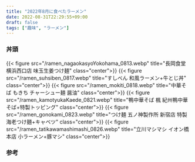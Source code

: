 ```yaml
---
title: "2022年8月に食べたラーメン"
date: 2022-08-31T22:29:55+09:00
draft: false
tags: ["趣味", "ラーメン"]
---
```

### 丼頭

{{< figure src="/ramen_nagaokasyoYokohama_0813.webp" title="長岡食堂 横浜西口店 味玉生姜つけ麺" class="center">}}
{{< figure src="/ramen_suhsiben_0817.webp" title="すしべん 和風ラーメン+牛とじ丼" class="center">}}
{{< figure src="/ramen_mokiti_0818.webp" title="中華そば もきち チャーシュー麺 醤油" class="center">}}
{{< figure src="/ramen_kamotyukaKaede_0821.webp" title="鴨中華そば 楓 紀州鴨中華そば+特製トッピング" class="center">}}
{{< figure src="/ramen_gonokami_0823.webp" title="つけ麺 五ノ神製作所 新宿店 特製海老つけ麺+キャベツ" class="center">}}
{{< figure src="/ramen_tatikawamashimashi_0826.webp" title="立川マシマシ イオン橋本店 小ラーメン+豚マシ" class="center">}}

### 参考
<div class="iframely-embed"><div class="iframely-responsive" style="height: 140px; padding-bottom: 0;"><a href="https://tabelog.com/kanagawa/A1401/A140101/14085433/" data-iframely-url="//iframely.net/9FZYN1A"></a></div></div><script async src="//iframely.net/embed.js"></script>
<div class="iframely-embed"><div class="iframely-responsive" style="height: 140px; padding-bottom: 0;"><a href="https://tabelog.com/ishikawa/A1701/A170102/17010918/" data-iframely-url="//iframely.net/TvYAXkz"></a></div></div><script async src="//iframely.net/embed.js"></script>
<div class="iframely-embed"><div class="iframely-responsive" style="height: 140px; padding-bottom: 0;"><a href="https://tabelog.com/ishikawa/A1701/A170101/17001510/" data-iframely-url="//iframely.net/CSI8fhB"></a></div></div><script async src="//iframely.net/embed.js"></script>
<div class="iframely-embed"><div class="iframely-responsive" style="height: 140px; padding-bottom: 0;"><a href="https://tabelog.com/tokyo/A1329/A132904/13261010/" data-iframely-url="//iframely.net/iI8UEvs"></a></div></div><script async src="//iframely.net/embed.js"></script>
<div class="iframely-embed"><div class="iframely-responsive" style="height: 140px; padding-bottom: 0;"><a href="https://tabelog.com/tokyo/A1304/A130401/13120708/" data-iframely-url="//iframely.net/jQXmSXg"></a></div></div><script async src="//iframely.net/embed.js"></script>
<div class="iframely-embed"><div class="iframely-responsive" style="height: 140px; padding-bottom: 0;"><a href="https://tabelog.com/kanagawa/A1407/A140701/14087487/" data-iframely-url="//iframely.net/KJZzqTH"></a></div></div><script async src="//iframely.net/embed.js"></script>

